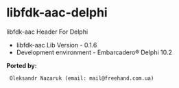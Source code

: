 # libfdk-aac-delphi


libfdk-aac Header For Delphi
* libfdk-aac Lib Version - 0.1.6<br>
* Development environment - Embarcadero® Delphi 10.2 <br>


<b>Ported by:</b>
```
 Oleksandr Nazaruk (email: mail@freehand.com.ua)
```